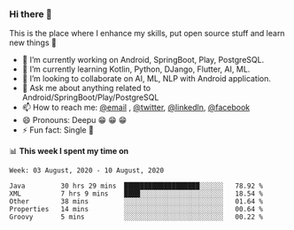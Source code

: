 ### Hi there 👋
This is the place where I enhance my skills, put open source stuff and learn new things :rofl:

- 🔭 I’m currently working on Android, SpringBoot, Play, PostgreSQL. 
- 🌱 I’m currently learning Kotlin, Python, DJango, Flutter, AI, ML.
- 👯 I’m looking to collaborate on AI, ML, NLP with Android application.
- 💬 Ask me about anything related to Android/SpringBoot/Play/PostgreSQL
- 📫 How to reach me: [@email](deepakgupta7403@gmail.com) , [@twitter](https://twitter.com/deepakgupta7403), [@linkedln](https://in.linkedin.com/in/deepak-gupta-23b3b1113), [@facebook](https://facebook.com/deepakgupta7403)
- 😄 Pronouns: Deepu :grin: :grin: :grin:
- ⚡ Fun fact: Single :grimacing:

📊 **This week I spent my time on**

<!--START_SECTION:waka-->
```text
Week: 03 August, 2020 - 10 August, 2020

Java         30 hrs 29 mins  ███████████████████░░░░░░   78.92 % 
XML          7 hrs 9 mins    ████░░░░░░░░░░░░░░░░░░░░░   18.54 % 
Other        38 mins         ░░░░░░░░░░░░░░░░░░░░░░░░░   01.64 % 
Properties   14 mins         ░░░░░░░░░░░░░░░░░░░░░░░░░   00.64 % 
Groovy       5 mins          ░░░░░░░░░░░░░░░░░░░░░░░░░   00.22 %
```
<!--END_SECTION:waka-->
